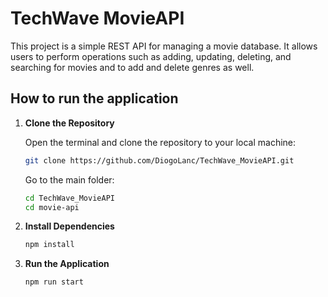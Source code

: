 # TechWave MovieAPI
This project is a simple REST API for managing a movie database. It allows users to perform operations such as adding, updating, deleting, and searching for movies and to add and delete genres as well.

## How to run the application

1. **Clone the Repository**

   Open the terminal and clone the repository to your local machine:
   ```bash
   git clone https://github.com/DiogoLanc/TechWave_MovieAPI.git
   ```
   Go to the main folder:
   ```bash
   cd TechWave_MovieAPI
   cd movie-api
   
3. **Install Dependencies**
   ```bash
   npm install

4. **Run the Application**
   ```bash
   npm run start
